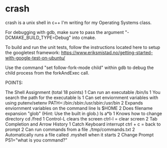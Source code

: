 # crash
crash is a unix shell in c++ I'm writing for my Operating Systems class.

For debugging with gdb, make sure to pass the argument "-DCMAKE_BUILD_TYPE=Debug" into cmake.

To build and run the unit tests, follow the instructions located here to setup the googletest framework: https://www.eriksmistad.no/getting-started-with-google-test-on-ubuntu/

Use the command "set follow-fork-mode child" within gdb to debug the child process from the forkAndExec call.

POINTS:

The Shell Assignment (total 18 points)
	1 Can run an executable
		/bin/ls
	1 You search the path for the executable
		ls
	1 Can set enviornment variables with using putenv/setenv
		PATH=:/bin:/sbin:/usr/sbin:/usr/bin
	2 Expands enviornment variables on the command line
		ls $HOME
	2 Does filename expansion "glob" (Hint:  Use the built in glob.)
		ls a*b
	1 Knows how to change directory
		cd /fred
	1 Control-L clears the screen
		ctrl-l = clear screen
	2 Tab Completion and Arrow History
	1 Catch Keyboard interrupt
		ctrl + c = back to prompt
	2 Can run commands from a file
		./tmp/commands.txt
	2 Automatically runs a file called .myshell when it starts
	2 Change Prompt
	        PS1="what is you command?"
